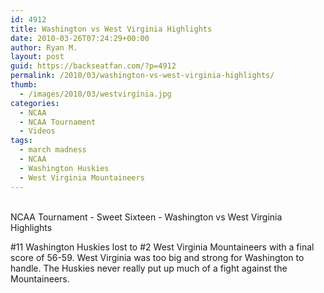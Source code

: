 ```yaml
---
id: 4912
title: Washington vs West Virginia Highlights
date: 2010-03-26T07:24:29+00:00
author: Ryan M.
layout: post
guid: https://backseatfan.com/?p=4912
permalink: /2010/03/washington-vs-west-virginia-highlights/
thumb:
  - /images/2010/03/westvirginia.jpg
categories:
  - NCAA
  - NCAA Tournament
  - Videos
tags:
  - march madness
  - NCAA
  - Washington Huskies
  - West Virginia Mountaineers
---
```


<div class="entry">
  <p>
    <br /> NCAA Tournament - Sweet Sixteen - Washington vs West Virginia Highlights
  </p>

  <p>
    #11 Washington Huskies lost to #2 West Virginia Mountaineers with a final score of 56-59. West Virginia was too big and strong for Washington to handle. The Huskies never really put up much of a fight against the Mountaineers.
  </p>
</div>
